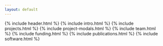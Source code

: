 ```yaml
---
layout: default
---
```

{% include header.html %}
{% include intro.html %}
{% include projects.html %}
{% include project-modals.html %}
{% include team.html %}
{% include funding.html %}
{% include publications.html %}
{% include software.html %}